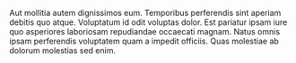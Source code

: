 Aut mollitia autem dignissimos eum. Temporibus perferendis sint aperiam debitis quo atque. Voluptatum id odit voluptas dolor. Est pariatur ipsam iure quo asperiores laboriosam repudiandae occaecati magnam. Natus omnis ipsam perferendis voluptatem quam a impedit officiis. Quas molestiae ab dolorum molestias sed enim.